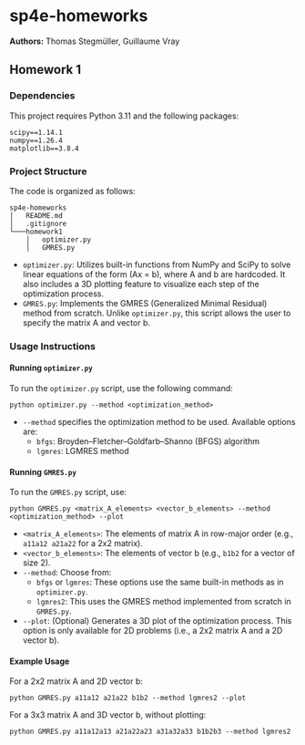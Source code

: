 
# sp4e-homeworks

**Authors:** Thomas Stegmüller, Guillaume Vray

## Homework 1

### Dependencies

This project requires Python 3.11 and the following packages:

```
scipy==1.14.1
numpy==1.26.4
matplotlib==3.8.4
```

### Project Structure

The code is organized as follows:
```
sp4e-homeworks
│   README.md
│   .gitignore    
└───homework1
    │   optimizer.py
    │   GMRES.py
```

- `optimizer.py`: Utilizes built-in functions from NumPy and SciPy to solve linear equations of the form \(Ax = b\), where A and b are hardcoded. It also includes a 3D plotting feature to visualize each step of the optimization process.
- `GMRES.py`: Implements the GMRES (Generalized Minimal Residual) method from scratch. Unlike `optimizer.py`, this script allows the user to specify the matrix A and vector b. 

### Usage Instructions

#### Running `optimizer.py`

To run the `optimizer.py` script, use the following command:

```
python optimizer.py --method <optimization_method>
```

- `--method` specifies the optimization method to be used. Available options are:
  - `bfgs`: Broyden–Fletcher–Goldfarb–Shanno (BFGS) algorithm
  - `lgmres`: LGMRES method

#### Running `GMRES.py`

To run the `GMRES.py` script, use:

```
python GMRES.py <matrix_A_elements> <vector_b_elements> --method <optimization_method> --plot
```

- `<matrix_A_elements>`: The elements of matrix A in row-major order (e.g., `a11a12 a21a22` for a 2x2 matrix).
- `<vector_b_elements>`: The elements of vector b (e.g., `b1b2` for a vector of size 2).
- `--method`: Choose from:
  - `bfgs` or `lgmres`: These options use the same built-in methods as in `optimizer.py`.
  - `lgmres2`: This uses the GMRES method implemented from scratch in `GMRES.py`.
- `--plot`: (Optional) Generates a 3D plot of the optimization process. This option is only available for 2D problems (i.e., a 2x2 matrix A and a 2D vector b).

#### Example Usage

For a 2x2 matrix A and 2D vector b:
```
python GMRES.py a11a12 a21a22 b1b2 --method lgmres2 --plot
```

For a 3x3 matrix A and 3D vector b, without plotting:
```
python GMRES.py a11a12a13 a21a22a23 a31a32a33 b1b2b3 --method lgmres2
```